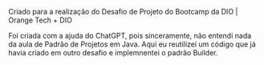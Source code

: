 Criado para a realização do Desafio de Projeto do Bootcamp da DIO | Orange Tech + DIO

Foi criada com a ajuda do ChatGPT, pois sinceramente, não entendi nada da aula de Padrão de Projetos em Java.
Aqui eu reutilizei um código que já havia criado em outro desafio e implemnentei o padrão Builder.